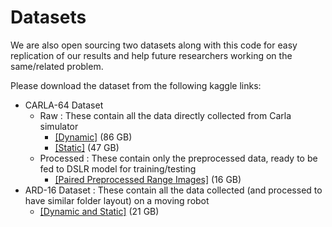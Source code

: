 # Datasets

We are also open sourcing two datasets along with this code for easy replication of our results and help future researchers working on the same/related problem.

Please download the dataset from the following kaggle links:
 - CARLA-64 Dataset
   - Raw : These contain all the data directly collected from Carla simulator
     - [[Dynamic]](https://www.kaggle.com/ssahoodotinfinity/carla64-dynamic-lidar-dataset) (86 GB)
     - [[Static]](https://www.kaggle.com/ssahoodotinfinity/carla64-static-lidar-dataset) (47 GB)
   - Processed : These contain only the preprocessed data, ready to be fed to DSLR model for training/testing
     - [[Paired Preprocessed Range Images]](https://www.kaggle.com/ssahoodotinfinity/carla64-preprocessed-range-image-dataset) (16 GB)
 - ARD-16 Dataset : These contain all the data collected (and processed to have similar folder layout) on a moving robot
   - [[Dynamic and Static]](https://www.kaggle.com/ssahoodotinfinity/ard16-dynamic-static-lidar-dataset) (21 GB)
